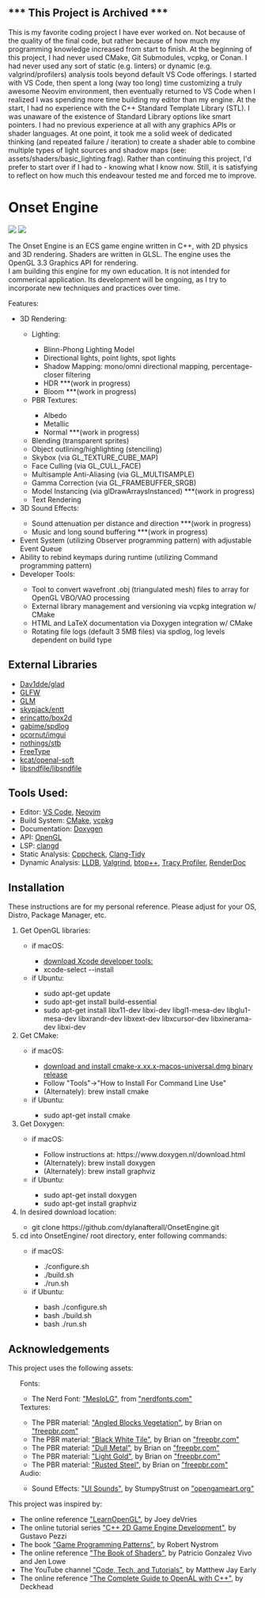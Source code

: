## \*** This Project is Archived \***

<p>This is my favorite coding project I have ever worked on. Not because of the quality of the final code, but rather because of how much my programming knowledge increased from start to finish. At the beginning of this project, I had never used CMake, Git Submodules, vcpkg, or Conan. I had never used any sort of static (e.g. linters) or dynamic (e.g. valgrind/profilers) analysis tools beyond default VS Code offerings. I started with VS Code, then spent a long (way too long) time customizing a truly awesome Neovim environment, then eventually returned to VS Code when I realized I was spending more time building my editor than my engine. At the start, I had no experience with the C++ Standard Template Library (STL). I was unaware of the existence of Standard Library options like smart pointers. I had no previous experience at all with any graphics APIs or shader languages. At one point, it took me a solid week of dedicated thinking (and repeated failure / iteration) to create a shader able to combine multiple types of light sources and shadow maps (see: assets/shaders/basic_lighting.frag). Rather than continuing this project, I'd prefer to start over if I had to - knowing what I know now. Still, it is satisfying to reflect on how much this endeavour tested me and forced me to improve.</p>

# Onset Engine

![](https://github.com/dylanafterall/OnsetEngine/blob/main/assets/demo/onset_demo.gif)
![](https://github.com/dylanafterall/OnsetEngine/blob/main/assets/demo/select_mode_demo.gif)

<p>The Onset Engine is an ECS game engine written in C++, with 2D physics and 3D rendering. Shaders are written in GLSL. 
The engine uses the OpenGL 3.3 Graphics API for rendering. <br>
I am building this engine for my own education. It is not intended for 
commerical application. Its development will be ongoing, as I try to incorporate 
new techniques and practices over time. 
</p>

<p>Features:
<ul>
    <li>3D Rendering: </li>
        <ul>
            <li>Lighting: </li>
            <ul>
                <li>Blinn-Phong Lighting Model </li>
                <li>Directional lights, point lights, spot lights </li>
                <li>Shadow Mapping: mono/omni directional mapping, percentage-closer filtering </li>
                <li>HDR ***(work in progress) </li>
                <li>Bloom ***(work in progress) </li>
            </ul>
            <li>PBR Textures: </li>
                <ul>
                    <li>Albedo </li>
                    <li>Metallic </li>
                    <li>Normal ***(work in progress)</li>
                </ul>
            <li>Blending (transparent sprites) </li>
            <li>Object outlining/highlighting (stenciling) </li>
            <li>Skybox (via GL_TEXTURE_CUBE_MAP) </li>
            <li>Face Culling (via GL_CULL_FACE) </li>
            <li>Multisample Anti-Aliasing (via GL_MULTISAMPLE) </li>
            <li>Gamma Correction (via GL_FRAMEBUFFER_SRGB) </li>
            <li>Model Instancing (via glDrawArraysInstanced) ***(work in progress) </li>
            <li>Text Rendering </li>
        </ul>
    <li>3D Sound Effects: </li>
        <ul>
            <li>Sound attenuation per distance and direction ***(work in progress) </li>
            <li>Music and long sound buffering ***(work in progress) </li>
        </ul>
    <li>Event System (utilizing Observer programming pattern) with adjustable Event Queue </li>
    <li>Ability to rebind keymaps during runtime (utilizing Command programming pattern) </li>
    <li>Developer Tools: </li>
    <ul>    
        <li>Tool to convert wavefront .obj (triangulated mesh) files to array for OpenGL VBO/VAO processing </li>
        <li>External library management and versioning via vcpkg integration w/ CMake </li>
        <li>HTML and LaTeX documentation via Doxygen integration w/ CMake </li>
        <li>Rotating file logs (default 3 5MB files) via spdlog, log levels dependent on build type </li>
    </ul>
</ul>
</p>

## External Libraries

<p>
<ul>
    <li><a href="https://github.com/Dav1dde/glad">Dav1dde/glad</a> </li>
    <li><a href="https://www.glfw.org/">GLFW</a> </li>
    <li><a href="https://www.opengl.org/sdk/libs/GLM/">GLM</a> </li>
    <li><a href="https://github.com/skypjack/entt">skypjack/entt</a> </li>
    <li><a href="https://box2d.org/">erincatto/box2d</a> </li>
    <li><a href="https://github.com/gabime/spdlog">gabime/spdlog</a> </li>
    <li><a href="https://github.com/ocornut/imgui">ocornut/imgui</a> </li>
    <li><a href="https://github.com/nothings/stb">nothings/stb</a> </li>
    <li><a href="https://freetype.org/">FreeType</a> </li>
    <li><a href="https://github.com/kcat/openal-soft">kcat/openal-soft</a> </li>
    <li><a href="https://github.com/libsndfile/libsndfile">libsndfile/libsndfile</a> </li>
</ul>
</p>

## Tools Used:

<p>
<ul>
    <li>Editor: <a href="https://code.visualstudio.com/">VS Code</a>, <a href="https://github.com/neovim/neovim">Neovim</a> </li>
    <li>Build System: <a href="https://cmake.org/">CMake</a>, <a href="https://vcpkg.io/en/index.html">vcpkg</a> </li>
    <li>Documentation: <a href="https://www.doxygen.nl/">Doxygen</a> </li>
    <li>API: <a href="https://www.opengl.org/">OpenGL</a> </li>
    <li>LSP: <a href="https://clangd.llvm.org/">clangd</a> </li>
    <li>Static Analysis: <a href="http://cppcheck.net/">Cppcheck</a>, <a href="https://clang.llvm.org/extra/clang-tidy/">Clang-Tidy</a> </li>
    <li>Dynamic Analysis: <a href="https://lldb.llvm.org/">LLDB</a>, <a href="https://valgrind.org/">Valgrind</a>, <a href="https://github.com/aristocratos/btop">btop++</a>, <a href="https://github.com/wolfpld/tracy">Tracy Profiler</a>, <a href="https://renderdoc.org/">RenderDoc</a> </li>
</ul>
</p>

## Installation

<p>These instructions are for my personal reference. Please adjust for your OS, Distro, Package Manager, etc.

<ol>
    <li>Get OpenGL libraries: </li>
        <ul>
            <li>if macOS: </li>
                <ul>
                    <li><a href="https://developer.apple.com/xcode/">download Xcode developer tools:</a> </li>
                    <li>xcode-select --install </li>
                </ul>
            <li>if Ubuntu: </li>
                <ul>
                    <li>sudo apt-get update </li>
                    <li>sudo apt-get install build-essential </li>
                    <li>sudo apt-get install libx11-dev libxi-dev libgl1-mesa-dev libglu1-mesa-dev libxrandr-dev libxext-dev libxcursor-dev libxinerama-dev libxi-dev </li>
                </ul>
        </ul> 
    <li>Get CMake: </li>
        <ul>
            <li>if macOS: </li>
                <ul>
                    <li><a href="https://cmake.org/download/">download and install cmake-x.xx.x-macos-universal.dmg binary release</a> </li>
                    <li>Follow "Tools"->"How to Install For Command Line Use" </li>
                    <li>(Alternately): brew install cmake </li>
                </ul>
            <li>if Ubuntu: </li>
                <ul>
                    <li>sudo apt-get install cmake </li>
                </ul>
        </ul>
    <li>Get Doxygen: </li>
        <ul>
            <li>if macOS: </li>
                <ul>
                    <li>Follow instructions at: https://www.doxygen.nl/download.html </li>
                    <li>(Alternately): brew install doxygen </li>
                    <li>(Alternately): brew install graphviz </li>
                </ul>
            <li>if Ubuntu: </li>
                <ul>
                    <li>sudo apt-get install doxygen </li>
                    <li>sudo apt-get install graphviz </li>
                </ul>
        </ul>
    <li>In desired download location: </li>
        <ul>
            <li>git clone https://github.com/dylanafterall/OnsetEngine.git </li>
        </ul>
    <li>cd into OnsetEngine/ root directory, enter following commands: </li>
        <ul>
            <li>if macOS: </li>
                <ul>
                    <li>./configure.sh </li>
                    <li>./build.sh </li>
                    <li>./run.sh </li>
                </ul>
            <li>if Ubuntu: </li>
                <ul>
                    <li>bash ./configure.sh </li>
                    <li>bash ./build.sh </li>
                    <li>bash ./run.sh </li>
                </ul>
        </ul>
</ol>
</p>

## Acknowledgements

<p>This project uses the following assets:<br>
<ul>
    Fonts:
    <ul>
        <li>The Nerd Font: <a href="https://www.nerdfonts.com/font-downloads">"MesloLG"</a>, from <a href="https://nerdfonts.com/">"nerdfonts.com"</a> </li>
    </ul>
    Textures:
    <ul>
        <li>The PBR material: <a href="https://freepbr.com/materials/angled-blocks-vegetation/">"Angled Blocks Vegetation"</a>, by Brian on <a href="https://freepbr.com/">"freepbr.com"</a> </li>
        <li>The PBR material: <a href="https://freepbr.com/materials/black-white-tile-pbr/">"Black White Tile"</a>, by Brian on <a href="https://freepbr.com/">"freepbr.com"</a> </li>
        <li>The PBR material: <a href="https://freepbr.com/materials/dull-metal/">"Dull Metal"</a>, by Brian on <a href="https://freepbr.com/">"freepbr.com"</a> </li>
        <li>The PBR material: <a href="https://freepbr.com/materials/light-gold-pbr-metal-material/">"Light Gold"</a>, by Brian on <a href="https://freepbr.com/">"freepbr.com"</a> </li>
        <li>The PBR material: <a href="https://freepbr.com/materials/rusted-steel/">"Rusted Steel"</a>, by Brian on <a href="https://freepbr.com/">"freepbr.com"</a> </li>
    </ul>
    Audio:
    <ul>
        <li>Sound Effects: <a href="https://opengameart.org/content/ui-sounds">"UI Sounds"</a>, by StumpyStrust on <a href="https://opengameart.org/">"opengameart.org"</a> </li>
    </ul>
</ul>
</p>

<p>This project was inspired by:<br>
<ul> 
    <li>The online reference <a href="https://learnopengl.com/">"LearnOpenGL"</a>, by Joey deVries </li>
    <li>The online tutorial series <a href="https://pikuma.com/courses">"C++ 2D Game Engine Development"</a>, by Gustavo
    Pezzi </li>
    <li>The book <a href="https://gameprogrammingpatterns.com/">"Game Programming Patterns"</a>, by Robert Nystrom </li>
    <li>The online reference <a href="https://thebookofshaders.com/">"The Book of Shaders"</a>, by Patricio Gonzalez Vivo and Jen Lowe </li>
    <li>The YouTube channel <a href="https://www.youtube.com/@CodeTechandTutorials/videos">"Code, Tech, and Tutorials"</a>, by Matthew Jay Early </li>
    <li>The online reference <a href="https://indiegamedev.net/2020/02/15/the-complete-guide-to-openal-with-c-part-1-playing-a-sound/">"The Complete Guide to OpenAL with C++"</a>, by Deckhead
</ul>
</p>
